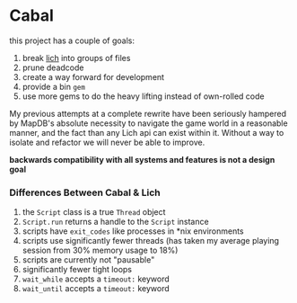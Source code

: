 # Cabal

this project has a couple of goals:

1. break [lich](https://gswiki.play.net/Horned_Cabal) into groups of files
2. prune deadcode
3. create a way forward for development
4. provide a bin `gem`
5. use more gems to do the heavy lifting instead of own-rolled code

My previous attempts at a complete rewrite have been seriously hampered by MapDB's absolute necessity to navigate the game world in a reasonable manner, and the fact than any Lich api can exist within it.  Without a way to isolate and refactor we will never be able to improve.

**backwards compatibility with all systems and features is not a design goal**

### Differences Between Cabal & Lich

1. the `Script` class is a true `Thread` object
2. `Script.run` returns a handle to the `Script` instance
3. scripts have `exit_codes` like processes in *nix environments
4. scripts use significantly fewer threads (has taken my average playing session from 30% memory usage to 18%)
5. scripts are currently not "pausable"
6. significantly fewer tight loops
7. `wait_while` accepts a `timeout:` keyword
8. `wait_until` accepts a `timeout:` keyword